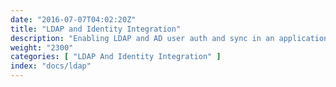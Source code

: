```yaml
---
date: "2016-07-07T04:02:20Z"
title: "LDAP and Identity Integration"
description: "Enabling LDAP and AD user auth and sync in an application through Replicated."
weight: "2300"
categories: [ "LDAP And Identity Integration" ]
index: "docs/ldap"
---
```

